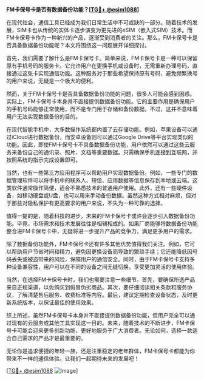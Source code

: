 **FM卡保号卡是否有数据备份功能？[[TG💪+ @esim1088](https://t.me/s/esim1088)]**

在现代社会，通信工具已经成为我们日常生活中不可或缺的一部分。随着技术的发展，SIM卡也从传统的实体卡逐步演变为更先进的eSIM（嵌入式SIM）技术。而FM卡保号卡作为一种新兴的产品，逐渐受到消费者的关注。那么，FM卡保号卡是否具备数据备份功能呢？本文将围绕这一问题展开详细探讨。

首先，我们需要了解什么是FM卡保号卡。简单来说，FM卡保号卡是一种可以保留原有手机号码的服务卡。它允许用户在更换手机或设备时，无需重新办理号码，直接通过这张卡实现通信功能。这种服务对于那些希望保持原有号码、避免频繁换号的用户来说，无疑是一个极大的便利。

然而，关于FM卡保号卡是否具备数据备份功能的问题，很多人可能会感到困惑。实际上，FM卡保号卡本身并不直接提供数据备份功能。它的主要作用是确保用户的手机号码能够正常使用，而不是专门用于存储和备份数据。不过，这并不意味着用户无法实现数据备份的目的。

在现代智能手机中，大多数操作系统都内置了云存储功能。例如，苹果设备可以通过iCloud进行数据备份，而安卓设备则可以通过Google Drive等平台实现类似的功能。因此，即使FM卡保号卡不具备数据备份功能，用户依然可以通过这些云服务来备份自己的通讯录、照片、文档等重要数据。只需确保手机连接到互联网，并按照系统的指示完成设置即可。

当然，也有一些第三方应用程序可以帮助用户实现数据备份。例如，一些专门的数据管理软件可以将手机中的联系人、短信、应用数据等信息保存到本地或云端。这类软件通常操作简便，适合不熟悉技术的普通用户使用。此外，还有一些硬件设备，如移动硬盘或U盘，也可以用来手动备份数据。虽然这种方式相对麻烦，但对于那些对隐私保护有更高要求的用户来说，不失为一种可靠的选择。

值得一提的是，随着科技的进步，未来的FM卡保号卡或许会逐步引入数据备份功能。毕竟，市场需求和技术发展往往是相辅相成的。如果厂商能够将数据备份功能整合进FM卡保号卡中，无疑将进一步提升产品的竞争力，满足更多用户的需求。

除了数据备份功能外，FM卡保号卡还有许多其他优势值得我们关注。例如，它可以帮助用户节省时间和精力，避免因更换设备而导致的繁琐手续；它还能降低因号码丢失或被盗带来的风险，保障用户的通信安全。同时，由于FM卡保号卡支持多种设备兼容性，用户可以在不同的设备之间无缝切换，享受更加灵活的使用体验。

当然，在选择FM卡保号卡时，我们也需要注意一些细节。首先，要确保所选产品来自正规渠道，以免购买到假冒伪劣商品。其次，要仔细阅读相关条款和服务协议，了解清楚售后服务、收费标准等内容。最后，建议定期检查设备状态，及时更新系统版本，以保证最佳的使用效果。

综上所述，虽然FM卡保号卡本身并不直接提供数据备份功能，但用户完全可以通过现有的云服务或其他工具实现这一目的。未来，随着技术的不断进步，FM卡保号卡可能会迎来更多创新功能，更好地服务于广大消费者。无论如何，选择一款适合自己需求的产品才是最重要的。

无论你是追求便捷的年轻一族，还是注重稳定的老年群体，FM卡保号卡都能为你带来不一样的通信体验。让我们一起期待未来的发展吧！

[[TG💪+ @esim1088](https://t.me/s/esim1088) ![Image](https://i.postimg.cc/4NQfJmqS/Snipaste-2025-05-13-00-14-12.png)]